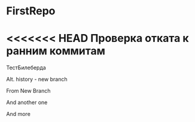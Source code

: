 # FirstRepo
<<<<<<< HEAD
Проверка отката к ранним коммитам
=======
ТестБилеберда


Alt. history - new branch

From New Branch

And another one

And more